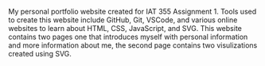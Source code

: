 My personal portfolio website created for IAT 355 Assignment 1. Tools used to create this website include GitHub, Git, VSCode, and various online websites to learn about HTML, CSS, JavaScript, and SVG.
This website contains two pages one that introduces myself with personal information and more information about me, the second page contains two visulizations created using SVG.